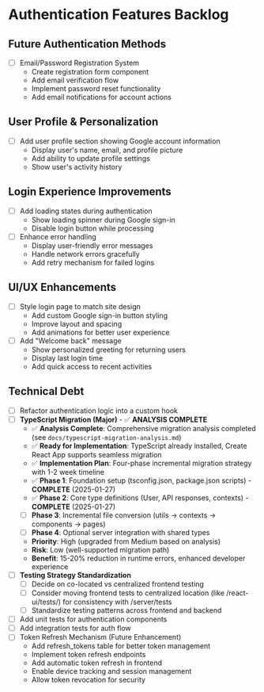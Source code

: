 # Authentication Features Backlog

## Future Authentication Methods
- [ ] Email/Password Registration System
  - Create registration form component
  - Add email verification flow
  - Implement password reset functionality
  - Add email notifications for account actions

## User Profile & Personalization
- [ ] Add user profile section showing Google account information
  - Display user's name, email, and profile picture
  - Add ability to update profile settings
  - Show user's activity history

## Login Experience Improvements
- [ ] Add loading states during authentication
  - Show loading spinner during Google sign-in
  - Disable login button while processing
- [ ] Enhance error handling
  - Display user-friendly error messages
  - Handle network errors gracefully
  - Add retry mechanism for failed logins

## UI/UX Enhancements
- [ ] Style login page to match site design
  - Add custom Google sign-in button styling
  - Improve layout and spacing
  - Add animations for better user experience
- [ ] Add "Welcome back" message
  - Show personalized greeting for returning users
  - Display last login time
  - Add quick access to recent activities

## Technical Debt
- [ ] Refactor authentication logic into a custom hook
- [ ] **TypeScript Migration (Major)** - ✅ **ANALYSIS COMPLETE**
  - ✅ **Analysis Complete**: Comprehensive migration analysis completed (see `docs/typescript-migration-analysis.md`)
  - ✅ **Ready for Implementation**: TypeScript already installed, Create React App supports seamless migration
  - ✅ **Implementation Plan**: Four-phase incremental migration strategy with 1-2 week timeline
  - ✅ **Phase 1**: Foundation setup (tsconfig.json, package.json scripts) - **COMPLETE** (2025-01-27)
  - ✅ **Phase 2**: Core type definitions (User, API responses, contexts) - **COMPLETE** (2025-01-27)
  - [ ] **Phase 3**: Incremental file conversion (utils → contexts → components → pages)
  - [ ] **Phase 4**: Optional server integration with shared types
  - **Priority**: High (upgraded from Medium based on analysis)
  - **Risk**: Low (well-supported migration path)
  - **Benefit**: 15-20% reduction in runtime errors, enhanced developer experience
- [ ] **Testing Strategy Standardization**
  - [ ] Decide on co-located vs centralized frontend testing
  - [ ] Consider moving frontend tests to centralized location (like /react-ui/tests/) for consistency with /server/tests
  - [ ] Standardize testing patterns across frontend and backend
- [ ] Add unit tests for authentication components
- [ ] Add integration tests for auth flow
- [ ] Token Refresh Mechanism (Future Enhancement)
  - Add refresh_tokens table for better token management
  - Implement token refresh endpoints
  - Add automatic token refresh in frontend
  - Enable device tracking and session management
  - Allow token revocation for security